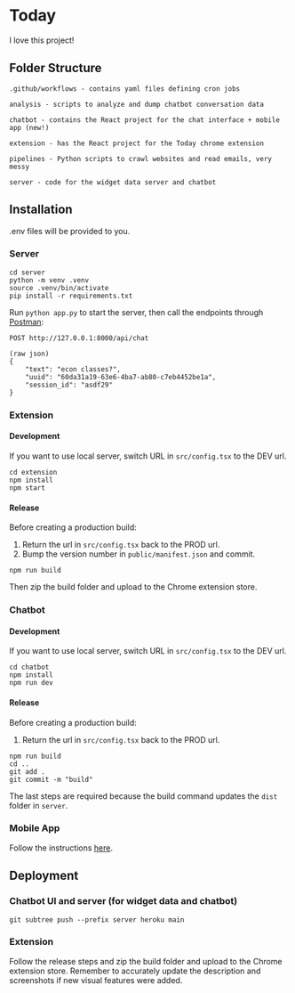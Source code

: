 # Today

I love this project!

## Folder Structure
```
.github/workflows - contains yaml files defining cron jobs

analysis - scripts to analyze and dump chatbot conversation data

chatbot - contains the React project for the chat interface + mobile app (new!)

extension - has the React project for the Today chrome extension

pipelines - Python scripts to crawl websites and read emails, very messy

server - code for the widget data server and chatbot
```

## Installation

.env files will be provided to you.

### Server
```
cd server
python -m venv .venv
source .venv/bin/activate
pip install -r requirements.txt
```

Run `python app.py` to start the server, then call the endpoints through [Postman](https://www.postman.com/):
```
POST http://127.0.0.1:8000/api/chat

(raw json)
{
    "text": "econ classes?",
    "uuid": "60da31a19-63e6-4ba7-ab80-c7eb4452be1a",
    "session_id": "asdf29"
}
```


### Extension
#### Development
If you want to use local server, switch URL in `src/config.tsx` to the DEV url.
```
cd extension
npm install
npm start
```
#### Release
Before creating a production build:
1. Return the url in `src/config.tsx` back to the PROD url.
2. Bump the version number in `public/manifest.json` and commit.
```
npm run build
```
Then zip the build folder and upload to the Chrome extension store.

### Chatbot
#### Development
If you want to use local server, switch URL in `src/config.tsx` to the DEV url.
```
cd chatbot
npm install
npm run dev
```
#### Release
Before creating a production build:
1. Return the url in `src/config.tsx` back to the PROD url.
```
npm run build
cd ..
git add .
git commit -m "build"
```
The last steps are required because the build command updates the `dist` folder in `server`.

### Mobile App
Follow the instructions [here](https://capacitorjs.com/docs/basics/workflow).

## Deployment

### Chatbot UI and server (for widget data and chatbot)
```
git subtree push --prefix server heroku main
```

### Extension
Follow the release steps and zip the build folder and upload to the Chrome extension store. Remember to accurately update the description and screenshots if new visual features were added.
